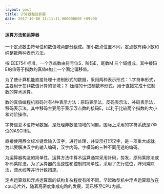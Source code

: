 ```yaml
---
layout: post
title: 计算器和运算器
date: 2017-10-08 11:11:11.000000000 +09:00
---
```

#### 运算方法和运算器

一个定点数由符号位和数值域两部分组成。按小数点位置不同，定点数有纯小数和纯整数两种表示方法。

按IEEE754 标准，一个浮点数由符号位S，阶码E，尾数M 三个域组成。其中接码E的值等于指数的真值e加上一个固定偏移值。

为了使计算机能直接处理十进制形式的数据，采用两种表示形式：1.字符串形式，主要用于在非数值计算的领域；2. 压缩的十进制数串形式，用于直接完成十进制数的算术运算。

数的真值编程机器码时有4种表示方法：原码表示法，反码表示法，补码表示法，移码表示法。其中移码主要用于表示浮点数的接码E，以利于比较两个指数的大小和对阶操作。

字符信息术语符号数据，是处理非数值领域的问题。国际上采用的字符系统是7单位的ASCII码。

直接使用西文标准键盘输入汉字，进行处理，并显示打印汉字，是一项重大成就。为此要解决汉字的输入编码，汉字内码，字模码的三种不同用途的编码。

为运算器构造的简单性，运算方法中算术运算通常采用补码，剪发，原码乘除法或补码乘除法。为了运算器的高速性和控制的简单性，采用了先行进位，阵列乘除法，流水线等并行计数措施。

定点运算器和浮点运算器的结构复杂程度有所不同。早起微型机中浮点运算器放在cpu芯片外，随着高密度集成电路的发展，现已移至CPU内部。
